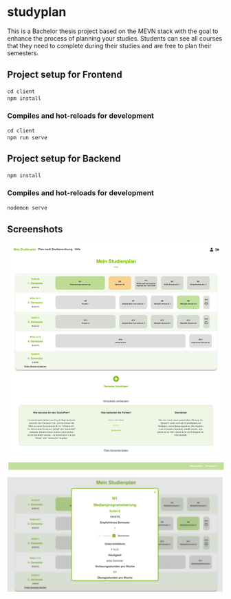 # studyplan

This is a Bachelor thesis project based on the MEVN stack with the goal to enhance the process of planning your studies. Students can see all courses that they need to complete during their studies and are free to plan their semesters. 


## Project setup for Frontend
```
cd client
npm install
```

### Compiles and hot-reloads for development
```
cd client
npm run serve
```

## Project setup for Backend
```
npm install
```

### Compiles and hot-reloads for development
```
nodemon serve
```

## Screenshots


![](https://github.com/htw-imi-projects/studyplan/blob/main/studyplan_screenshot.png)

![](https://github.com/htw-imi-projects/studyplan/blob/main/studyplan_coursedetail_screenshot.png)
